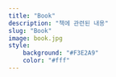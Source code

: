 ```yaml
---
title: "Book"
description: "책에 관련된 내용"
slug: "Book"
image: book.jpg
style:
    background: "#F3E2A9"
    color: "#fff"
---
```

